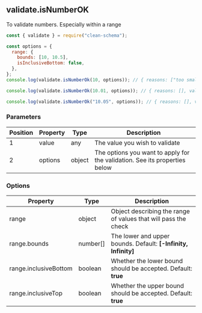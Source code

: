 ## validate.isNumberOK

To validate numbers. Especially within a range

```javascript
const { validate } = require("clean-schema");

const options = {
  range: {
    bounds: [10, 10.5],
    isInclusiveBottom: false,
  },
};
console.log(validate.isNumberOk(10, options)); // { reasons: ["too small"], valid: false, validated: undefined }

console.log(validate.isNumberOk(10.01, options)); // { reasons: [], valid: true, validated: 10.01 }

console.log(validate.isNumberOk("10.05", options)); // { reasons: [], valid: true, validated: 10.05 }
```

### Parameters

| Position | Property | Type   | Description                                                                |
| -------- | -------- | ------ | -------------------------------------------------------------------------- |
| 1        | value    | any    | The value you wish to validate                                             |
| 2        | options  | object | The options you want to apply for the validation. See its properties below |

### Options

| Property              | Type     | Description                                                    |
| --------------------- | -------- | -------------------------------------------------------------- |
| range                 | object   | Object describing the range of values that will pass the check |
| range.bounds          | number[] | The lower and upper bounds. Default: **[-Infinity, Infinity]** |
| range.inclusiveBottom | boolean  | Whether the lower bound should be accepted. Default: **true**  |
| range.inclusiveTop    | boolean  | Whether the upper bound should be accepted. Default: **true**  |
